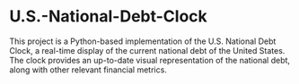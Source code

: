 # U.S.-National-Debt-Clock
This project is a Python-based implementation of the U.S. National Debt Clock, a real-time display of the current national debt of the United States. The clock provides an up-to-date visual representation of the national debt, along with other relevant financial metrics.
